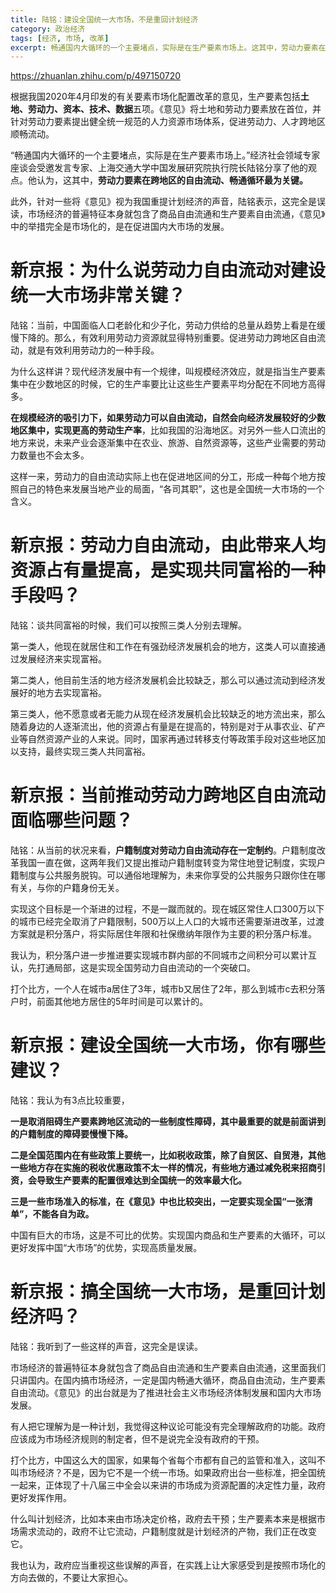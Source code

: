 ```yaml
---
title: 陆铭：建设全国统一大市场，不是重回计划经济
category: 政治经济
tags: [经济, 市场, 改革]
excerpt: 畅通国内大循环的一个主要堵点，实际是在生产要素市场上。这其中，劳动力要素在跨地区的自由流动、畅通循环最为关键。
---
```

https://zhuanlan.zhihu.com/p/497150720

根据我国2020年4月印发的有关要素市场化配置改革的意见，生产要素包括**土地、劳动力、资本、技术、数据**五项。《意见》将土地和劳动力要素放在首位，并针对劳动力要素提出健全统一规范的人力资源市场体系，促进劳动力、人才跨地区顺畅流动。

“畅通国内大循环的一个主要堵点，实际是在生产要素市场上。”经济社会领域专家座谈会受邀发言专家、上海交通大学中国发展研究院执行院长陆铭分享了他的观点。他认为，这其中，**劳动力要素在跨地区的自由流动、畅通循环最为关键。**

此外，针对一些将《意见》视为我国重提计划经济的声音，陆铭表示，这完全是误读，市场经济的普遍特征本身就包含了商品自由流通和生产要素自由流通，《意见》中的举措完全是市场化的，是在促进国内大市场的发展。

# 新京报：为什么说劳动力自由流动对建设统一大市场非常关键？

陆铭：当前，中国面临人口老龄化和少子化，劳动力供给的总量从趋势上看是在缓慢下降的。那么，有效利用劳动力资源就显得特别重要。促进劳动力跨地区自由流动，就是有效利用劳动力的一种手段。

为什么这样讲？现代经济发展中有一个规律，叫规模经济效应，就是指当生产要素集中在少数地区的时候，它的生产率要比让这些生产要素平均分配在不同地方高得多。

**在规模经济的吸引力下，如果劳动力可以自由流动，自然会向经济发展较好的少数地区集中，实现更高的劳动生产率**，比如我国的沿海地区。对另外一些人口流出的地方来说，未来产业会逐渐集中在农业、旅游、自然资源等，这些产业需要的劳动力数量也不会太多。

这样一来，劳动力的自由流动实际上也在促进地区间的分工，形成一种每个地方按照自己的特色来发展当地产业的局面，“各司其职”，这也是全国统一大市场的一个含义。


# 新京报：劳动力自由流动，由此带来人均资源占有量提高，是实现共同富裕的一种手段吗？

陆铭：谈共同富裕的时候，我们可以按照三类人分别去理解。

第一类人，他现在就居住和工作在有强劲经济发展机会的地方，这类人可以直接通过发展经济来实现富裕。

第二类人，他目前生活的地方经济发展机会比较缺乏，那么可以通过流动到经济发展好的地方去实现富裕。

第三类人，他不愿意或者无能力从现在经济发展机会比较缺乏的地方流出来，那么随着身边的人逐渐流出，他的资源占有量是在提高的，特别是对于从事农业、矿产业等自然资源产业的人来说。同时，国家再通过转移支付等政策手段对这些地区加以支持，最终实现三类人共同富裕。


# 新京报：当前推动劳动力跨地区自由流动面临哪些问题？

陆铭：从当前的状况来看，**户籍制度对劳动力自由流动存在一定制约**。户籍制度改革我国一直在做，这两年我们又提出推动户籍制度转变为常住地登记制度，实现户籍制度与公共服务脱钩。可以通俗地理解为，未来你享受的公共服务只跟你住在哪有关，与你的户籍身份无关。

实现这个目标是一个渐进的过程，不是一蹴而就的。现在城区常住人口300万以下的城市已经完全取消了户籍限制，500万以上人口的大城市还需要渐进改革，过渡方案就是积分落户，将实际居住年限和社保缴纳年限作为主要的积分落户标准。

我认为，积分落户进一步推进要实现城市群内部的不同城市之间积分可以累计互认，先打通局部，这是实现全国劳动力自由流动的一个突破口。

打个比方，一个人在城市a居住了3年，城市b又居住了2年，那么到城市c去积分落户时，前面其他地方居住的5年时间是可以累计的。


# 新京报：建设全国统一大市场，你有哪些建议？

陆铭：我认为有3点比较重要，

**一是取消阻碍生产要素跨地区流动的一些制度性障碍，其中最重要的就是前面讲到的户籍制度的障碍要慢慢下降。**

**二是全国范围内在有些政策上要统一，比如税收政策，除了自贸区、自贸港，其他一些地方存在实施的税收优惠政策不太一样的情况，有些地方通过减免税来招商引资，会导致生产要素的配置很难达到全国统一的效率最大化。**

**三是一些市场准入的标准，在《意见》中也比较突出，一定要实现全国“一张清单”，不能各自为政。**

中国有巨大的市场，这是不可比的优势。实现国内商品和生产要素的大循环，可以更好发挥中国“大市场”的优势，实现高质量发展。


# 新京报：搞全国统一大市场，是重回计划经济吗？

陆铭：我听到了一些这样的声音，这完全是误读。

市场经济的普遍特征本身就包含了商品自由流通和生产要素自由流通，这里面我们只讲国内。在国内搞市场经济，一定是国内畅通大循环，商品自由流动，生产要素自由流动。《意见》的出台就是为了推进社会主义市场经济体制发展和国内大市场发展。

有人把它理解为是一种计划，我觉得这种议论可能没有完全理解政府的功能。政府应该成为市场经济规则的制定者，但不是说完全没有政府的干预。

打个比方，中国这么大的国家，如果每个省每个市都有自己的监管和准入，这叫不叫市场经济？不是，因为它不是一个统一市场。如果政府出台一些标准，把全国统一起来，正体现了十八届三中全会以来讲的市场成为资源配置的决定性力量，政府更好发挥作用。

什么叫计划经济，比如本来由市场决定价格，政府去干预；生产要素本来是根据市场需求流动的，政府不让它流动，户籍制度就是计划经济的产物，我们正在改变它。

我也认为，政府应当重视这些误解的声音，在实践上让大家感受到是按照市场化的方向去做的，不要让大家担心。
